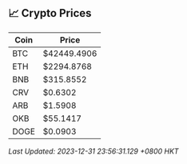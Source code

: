 ## 📈 Crypto Prices

| Coin | Price |
| ---- | ----- |
| BTC | $42449.4906 |
| ETH | $2294.8768 |
| BNB | $315.8552 |
| CRV | $0.6302 |
| ARB | $1.5908 |
| OKB | $55.1417 |
| DOGE | $0.0903 |

_Last Updated: 2023-12-31 23:56:31.129 +0800 HKT_